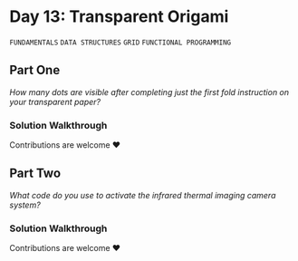 # Day 13: Transparent Origami
`FUNDAMENTALS` `DATA STRUCTURES` `GRID` `FUNCTIONAL PROGRAMMING`
## Part One
*How many dots are visible after completing just the first fold instruction on your transparent paper?*

### Solution Walkthrough
Contributions are welcome ❤️

## Part Two
*What code do you use to activate the infrared thermal imaging camera system?*
### Solution Walkthrough
Contributions are welcome ❤️
